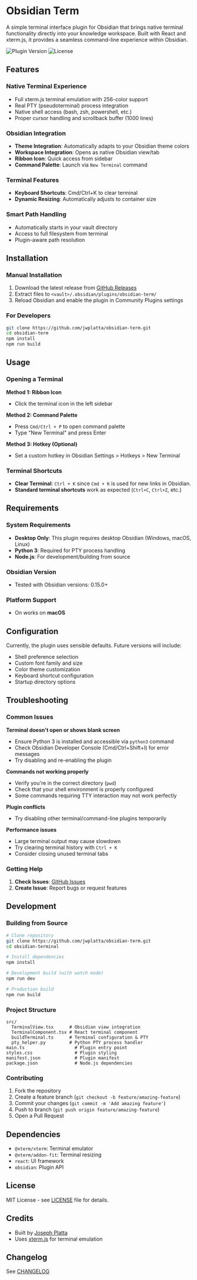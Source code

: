 # Obsidian Term

A simple terminal interface plugin for Obsidian that brings native terminal functionality directly into your knowledge workspace. Built with React and xterm.js, it provides a seamless command-line experience within Obsidian.

![Plugin Version](https://img.shields.io/badge/version-1.0.0-blue)
![License](https://img.shields.io/badge/license-MIT-green)

## Features

### Native Terminal Experience
- Full xterm.js terminal emulation with 256-color support
- Real PTY (pseudoterminal) process integration
- Native shell access (bash, zsh, powershell, etc.)
- Proper cursor handling and scrollback buffer (1000 lines)

### Obsidian Integration
- **Theme Integration**: Automatically adapts to your Obsidian theme colors
- **Workspace Integration**: Opens as native Obsidian view/tab
- **Ribbon Icon**: Quick access from sidebar
- **Command Palette**: Launch via `New Terminal` command

### Terminal Features
- **Keyboard Shortcuts**: Cmd/Ctrl+K to clear terminal
- **Dynamic Resizing**: Automatically adjusts to container size

### Smart Path Handling
- Automatically starts in your vault directory
- Access to full filesystem from terminal
- Plugin-aware path resolution

## Installation

### Manual Installation
1. Download the latest release from [GitHub Releases](https://github.com/jwplatta/obsidian-term/releases)
2. Extract files to `<vault>/.obsidian/plugins/obsidian-term/`
3. Reload Obsidian and enable the plugin in Community Plugins settings

### For Developers
```bash
git clone https://github.com/jwplatta/obsidian-term.git
cd obsidian-term
npm install
npm run build
```

## Usage

### Opening a Terminal
**Method 1: Ribbon Icon**
- Click the terminal icon in the left sidebar

**Method 2: Command Palette**
- Press `Cmd/Ctrl + P` to open command palette
- Type "New Terminal" and press Enter

**Method 3: Hotkey (Optional)**
- Set a custom hotkey in Obsidian Settings > Hotkeys > New Terminal

### Terminal Shortcuts
- **Clear Terminal**: `Ctrl + K` since `Cmd + K` is used for new links in Obsidian.
- **Standard terminal shortcuts** work as expected (`Ctrl+C`, `Ctrl+Z`, etc.)

## Requirements

### System Requirements
- **Desktop Only**: This plugin requires desktop Obsidian (Windows, macOS, Linux)
- **Python 3**: Required for PTY process handling
- **Node.js**: For development/building from source

### Obsidian Version
- Tested with Obsidian versions: 0.15.0+

### Platform Support
- On works on **macOS**

## Configuration
Currently, the plugin uses sensible defaults. Future versions will include:

- Shell preference selection
- Custom font family and size
- Color theme customization
- Keyboard shortcut configuration
- Startup directory options

## Troubleshooting

### Common Issues

**Terminal doesn't open or shows blank screen**
- Ensure Python 3 is installed and accessible via `python3` command
- Check Obsidian Developer Console (Cmd/Ctrl+Shift+I) for error messages
- Try disabling and re-enabling the plugin

**Commands not working properly**
- Verify you're in the correct directory (`pwd`)
- Check that your shell environment is properly configured
- Some commands requiring TTY interaction may not work perfectly

**Plugin conflicts**
- Try disabling other terminal/command-line plugins temporarily

**Performance issues**
- Large terminal output may cause slowdown
- Try clearing terminal history with `Ctrl + K`
- Consider closing unused terminal tabs

### Getting Help

1. **Check Issues**: [GitHub Issues](https://github.com/jwplatta/obsidian-term/issues)
2. **Create Issue**: Report bugs or request features

## Development

### Building from Source
```bash
# Clone repository
git clone https://github.com/jwplatta/obsidian-term.git
cd obsidian-terminal

# Install dependencies
npm install

# Development build (with watch mode)
npm run dev

# Production build
npm run build
```

### Project Structure
```
src/
  TerminalView.tsx      # Obsidian view integration
  TerminalComponent.tsx # React terminal component
  buildTerminal.ts      # Terminal configuration & PTY
  pty_helper.py         # Python PTY process handler
main.ts                   # Plugin entry point
styles.css                # Plugin styling
manifest.json             # Plugin manifest
package.json              # Node.js dependencies
```

### Contributing

1. Fork the repository
2. Create a feature branch (`git checkout -b feature/amazing-feature`)
3. Commit your changes (`git commit -m 'Add amazing feature'`)
4. Push to branch (`git push origin feature/amazing-feature`)
5. Open a Pull Request

## Dependencies
- `@xterm/xterm`: Terminal emulator
- `@xterm/addon-fit`: Terminal resizing
- `react`: UI framework
- `obsidian`: Plugin API

## License

MIT License - see [LICENSE](LICENSE) file for details.

## Credits

- Built by [Joseph Platta](https://github.com/jwplatta)
- Uses [xterm.js](https://xtermjs.org/) for terminal emulation

## Changelog

See [CHANGELOG](CHANGELOG.md)